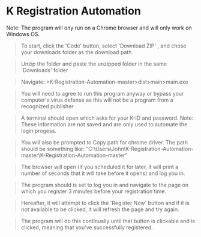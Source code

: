 # K Registration Automation
Note: The program will ony run on a Chrome browser and will only work on Windows OS. 

> To start, click the 'Code' button, select 'Download ZIP' , and chose your downloads folder as the download path

> Unzip the folder and paste the unzipped folder in the same 'Downloads' folder

> Navigate: >K-Registration-Automation-master>dist>main>main.exe

> You will need to agree to run this program anyway or bypass your computer's virus defense as this will not be a program from a recognized publisher

> A terminal should open which asks for your K-ID and password. Note: These information are not saved and are only used to automate the login progess.

> You will also be prompted to Copy path for chrome driver. The path should be something like: "C:\Users\John\K-Registration-Automation-master\K-Registration-Automation-master"

> The browser will open (if you scheduled it for later, it will print a number of seconds that it will take before it opens) and log you in. 

> The program should is set to log you in and navigate to the page on which you register 3 minutes before your registration time.

> Hereafter, it will attempt to click the 'Register Now' button and if it is not available to be clicked, it will refresh the page and try again.

> The program will do this continually until that button is clickable and is clicked, meaning that you've successfully registered.
